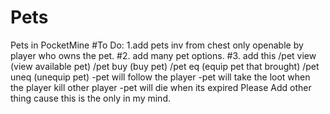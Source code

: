 # Pets
Pets in PocketMine #To Do: 1.add pets inv from chest only openable by player who owns the pet. #2. add many pet options. #3. add this /pet view (view available pet) /pet buy (buy pet) /pet eq (equip pet that brought) /pet uneq (unequip pet)  -pet will follow the player -pet will take the loot when the player kill other player -pet will die when its expired  Please Add other thing cause this is the only in my mind.
